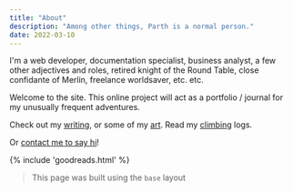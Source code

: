 ```yaml
---
title: "About"
description: "Among other things, Parth is a normal person."
date: 2022-03-10
---
```

I'm a web developer, documentation specialist, business analyst, a few other adjectives and roles, retired knight of the Round Table, close confidante of Merlin, freelance worldsaver, etc. etc.

Welcome to the site. This online project will act as a portfolio / journal for my unusually frequent adventures.

Check out my [writing](/writing), or some of my [art](/art). Read my [climbing]() logs.

Or <span class="bold600"><a href="/hello">contact me to say hi</a></span>!

<div class="irevamp-mt-md irevamp-mb-md ">
{% include 'goodreads.html' %}
</div>


> This page was built using the `base` layout

